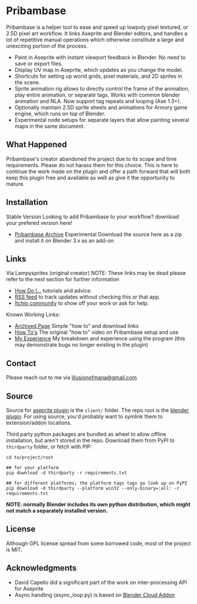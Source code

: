 # Pribambase
Pribambase is a helper tool to ease and speed up lowpoly pixel textured, or 2.5D pixel art workflow. It links Aseprite and Blender editors, and handles a lot of repetitive manual operations which otherwise constitute a large and unexciting portion of the process.

* Paint in Aseprite with instant viewport feedback in Blender. No need to save or export files.
* Display UV map in Aseprite, which updates as you change the model.
* Shortcuts for setting up world grids, pixel materials, and 2D sprites in the scene.
* Sprite animation rig allows to directly control the frame of the animation, play entire animation, or separate tags. Works with common blender animation and NLA. Now support tag repeats and looping (Ase 1.3+).
* Optionally maintain 2.5D sprite sheets and animations for Armory game engine, which runs on top of Blender.
* Experimental node setups for separate layers that allow painting several maps in the same document.

## What Happened
Pribambase's creator abandoned the project due to its scope and time requirements. Please do not harass them for this choice. This is here to continue the work made on the plugin and offer a path forward that will both keep this plugin free and available as well as give it the opportunity to mature. 

## Installation
Stable Version
Looking to add Pribambase to your workflow? download your prefered version here!
* [Pribambase Archive](https://www.illusionofmana.art/Pribambase.html)
Experimental
Download the source here as a zip and install it on Blender 3.x as an add-on

## Links
Via Lampysprites (original creator) NOTE: These links may be dead please refer to the next section for further information

* [How Do I...](https://github.com/lampysprites/pribambase/wiki/How-Do-I...) tutorials and advice.
* [RSS feed](https://lampysprites.itch.io/pribambase/devlog.rss) to track updates without checking this or that app.
* [Itchio community](https://lampysprites.itch.io/pribambase/community) to show off your work or ask for help.

Known Working Links:

* [Archived Page](https://www.illusionofmana.art/Pribambase.html) Simple "how to" and download links
* [How To's](https://www.youtube.com/watch?v=70wyQhKyxFw) The original "how to" video on Pribambase setup and use
* [My Experience](https://www.youtube.com/watch?v=6ikqAwPJ8nQ) My breakdown and experience using the program (this may demonstrate bugs no longer existing in the plugin)

## Contact
Please reach out to me via illusionofmana@gmail.com

## Source

Source for [aseprite plugin](https://github.com/aseprite/api/blob/main/api/plugin.md) is the `client/` folder. The repo root is the [blender plugin](https://docs.blender.org/manual/en/latest/advanced/scripting/addon_tutorial.html#install-the-add-on). For using source, you'd probably want to symlink them to extension/addon locations.

Third party python packages are bundled as wheel to allow offline installation, but aren't stored in the repo. Download them from PyPI to `thirdparty` folder, or fetch with PIP:

```shell
cd to/project/root

## for your platform
pip download -d thirdparty -r requirements.txt

## for different platforms; the platform tags tags go look up on PyPI
pip download -d thirdparty --platform win32 --only-binary=:all: -r requirements.txt
```

**NOTE: normally Blender includes its own python distribution, which might not match a separately installed version.**

## License

Although GPL license spread from some borrowed code, most of the project is MIT.

## Acknowledgments
- David Capello did a significant part of the work on inter-processing API for Aseprite
- Async handling (async_loop.py) is based on [Blender Cloud Addon](https://cloud.blender.org/services)
